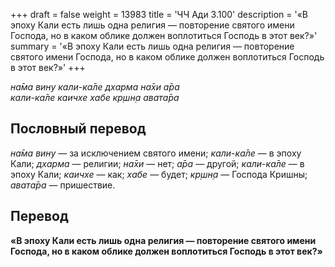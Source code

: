 +++
draft = false
weight = 13983
title = 'ЧЧ Ади 3.100'
description = '«В эпоху Кали есть лишь одна религия — повторение святого имени Господа, но в каком облике должен воплотиться Господь в этот век?»'
summary = '«В эпоху Кали есть лишь одна религия — повторение святого имени Господа, но в каком облике должен воплотиться Господь в этот век?»'
+++

_на̄ма вину кали-ка̄ле дхарма на̄хи а̄ра  
кали-ка̄ле каичхе хабе кр̣шн̣а авата̄ра_

## Пословный перевод

_на̄ма_ _вину_ — за исключением святого имени; _кали_\-_ка̄ле_ — в эпоху Кали; _дхарма_ — религии; _на̄хи_ — нет; _а̄ра_ — другой; _кали_\-_ка̄ле_ — в эпоху Кали; _каичхе_ — как; _хабе_ — будет; _кр̣шн̣а_ — Господа Кришны; _авата̄ра_ — пришествие.

## Перевод

**«В эпоху Кали есть лишь одна религия — повторение святого имени Господа, но в каком облике должен воплотиться Господь в этот век?»**
